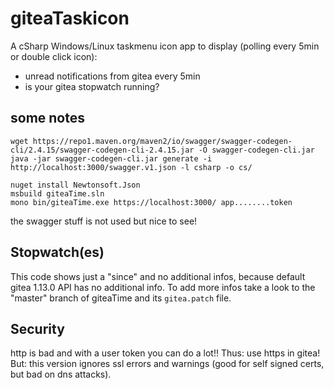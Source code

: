 # giteaTaskicon

A cSharp Windows/Linux taskmenu icon app to display (polling every 5min or double click icon):

- unread notifications from gitea every 5min
- is your gitea stopwatch running?

## some notes

```
wget https://repo1.maven.org/maven2/io/swagger/swagger-codegen-cli/2.4.15/swagger-codegen-cli-2.4.15.jar -O swagger-codegen-cli.jar
java -jar swagger-codegen-cli.jar generate -i http://localhost:3000/swagger.v1.json -l csharp -o cs/

nuget install Newtonsoft.Json
msbuild giteaTime.sln
mono bin/giteaTime.exe https://localhost:3000/ app........token
```

the swagger stuff is not used but nice to see!

## Stopwatch(es)

This code shows just a "since" and no additional infos, because default gitea 1.13.0 API has no additional info.
To add more infos take a look to the "master" branch of giteaTime and its `gitea.patch` file.

## Security

http is bad and with a user token you can do a lot!! Thus: use https in gitea!
But: this version ignores ssl errors and warnings (good for self signed certs, but bad on dns attacks).
